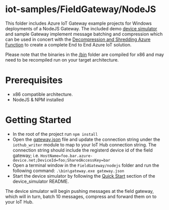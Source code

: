 # iot-samples/FieldGateway/NodeJS
This folder includes Azure IoT Gateway example projects for Windows deployments of a NodeJS Gateway. The 
included demo [device simulator](/Gateway/nodejs/device_simulator/simulator.js) and sample Gateway 
implement message batching and compression which can be used in concert with the [Decompression and Shredding Azure Function](/DecompressShred)
to create a complete End to End Azure IoT solution.

Please note that the binaries in the [/bin](/Gateway/nodejs/Windows/bin) folder are compiled for x86 
and may need to be recompiled run on your target architecture.

# Prerequisites
* x86 compatible architecture. 
* NodeJS & NPM installed

# Getting Started
* In the root of the project run `npm install`
* Open the [gateway.json](/Gateway/nodejs/Windows/gateway.json) file and update the connection string 
under the `iothub_writer` module to map to your IoT Hub connection string.  The connection string 
should include the registerd device id of the field gateway; i.e. `HostName=foo.bar.azure-device.net;DeviceId=foo;SharedAccessKey=bar`
* Open a terminal window in the `FieldGateway/nodejs` folder and run the following command: `.\bin\gateway.exe gateway.json`
* Start the device simulator by following the [Quick Start](/Gateway/nodejs/device_simulator/README.md#quick-start) section of the device_simulator README.

The device simulator will begin pushing messages at the field gateway, which will in turn, batch 10 messages, compress and forward them on to your IoT Hub.
 